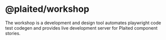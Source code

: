 # @plaited/workshop

The workshop is a development and design tool automates playwright code test codegen and provides live development server for Plaited component stories.